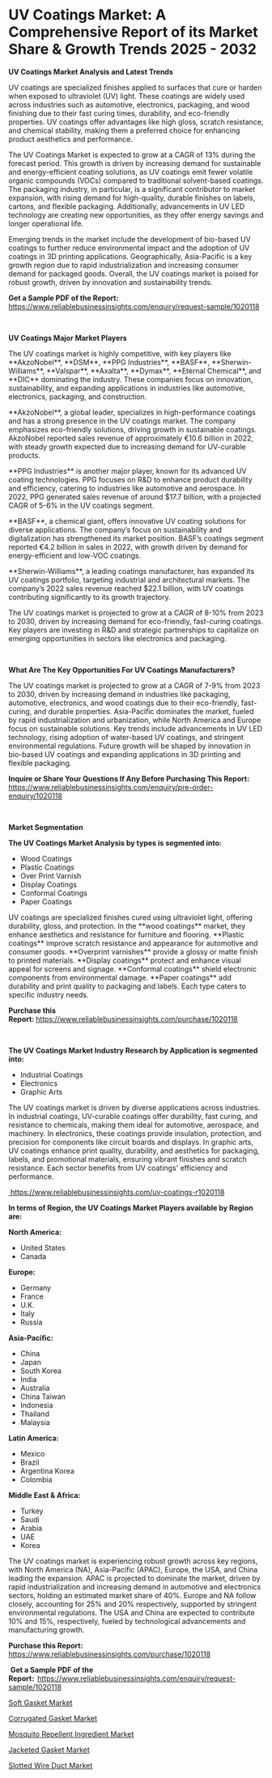 <p><h1>UV Coatings Market: A Comprehensive Report of its Market Share & Growth Trends 2025 - 2032</h1></p><p><strong>UV Coatings Market Analysis and Latest Trends</strong></p>
<p><p>UV coatings are specialized finishes applied to surfaces that cure or harden when exposed to ultraviolet (UV) light. These coatings are widely used across industries such as automotive, electronics, packaging, and wood finishing due to their fast curing times, durability, and eco-friendly properties. UV coatings offer advantages like high gloss, scratch resistance, and chemical stability, making them a preferred choice for enhancing product aesthetics and performance.</p><p>The UV Coatings Market is expected to grow at a CAGR of 13% during the forecast period. This growth is driven by increasing demand for sustainable and energy-efficient coating solutions, as UV coatings emit fewer volatile organic compounds (VOCs) compared to traditional solvent-based coatings. The packaging industry, in particular, is a significant contributor to market expansion, with rising demand for high-quality, durable finishes on labels, cartons, and flexible packaging. Additionally, advancements in UV LED technology are creating new opportunities, as they offer energy savings and longer operational life.</p><p>Emerging trends in the market include the development of bio-based UV coatings to further reduce environmental impact and the adoption of UV coatings in 3D printing applications. Geographically, Asia-Pacific is a key growth region due to rapid industrialization and increasing consumer demand for packaged goods. Overall, the UV coatings market is poised for robust growth, driven by innovation and sustainability trends.</p></p>
<p><strong>Get a Sample PDF of the Report:&nbsp;</strong> <a href="https://www.reliablebusinessinsights.com/enquiry/request-sample/1020118?utm_campaign=950&utm_medium=2&utm_source=Github&utm_content=ia&utm_term=25012025&utm_id=uv-coatings">https://www.reliablebusinessinsights.com/enquiry/request-sample/1020118</a></p>
<p>&nbsp;</p>
<p><strong>UV Coatings Major Market Players</strong></p>
<p><p>The UV coatings market is highly competitive, with key players like **AkzoNobel**, **DSM**, **PPG Industries**, **BASF**, **Sherwin-Williams**, **Valspar**, **Axalta**, **Dymax**, **Eternal Chemical**, and **DIC** dominating the industry. These companies focus on innovation, sustainability, and expanding applications in industries like automotive, electronics, packaging, and construction.</p><p>**AkzoNobel**, a global leader, specializes in high-performance coatings and has a strong presence in the UV coatings market. The company emphasizes eco-friendly solutions, driving growth in sustainable coatings. AkzoNobel reported sales revenue of approximately €10.6 billion in 2022, with steady growth expected due to increasing demand for UV-curable products.</p><p>**PPG Industries** is another major player, known for its advanced UV coating technologies. PPG focuses on R&D to enhance product durability and efficiency, catering to industries like automotive and aerospace. In 2022, PPG generated sales revenue of around $17.7 billion, with a projected CAGR of 5-6% in the UV coatings segment.</p><p>**BASF**, a chemical giant, offers innovative UV coating solutions for diverse applications. The company’s focus on sustainability and digitalization has strengthened its market position. BASF’s coatings segment reported €4.2 billion in sales in 2022, with growth driven by demand for energy-efficient and low-VOC coatings.</p><p>**Sherwin-Williams**, a leading coatings manufacturer, has expanded its UV coatings portfolio, targeting industrial and architectural markets. The company’s 2022 sales revenue reached $22.1 billion, with UV coatings contributing significantly to its growth trajectory.</p><p>The UV coatings market is projected to grow at a CAGR of 8-10% from 2023 to 2030, driven by increasing demand for eco-friendly, fast-curing coatings. Key players are investing in R&D and strategic partnerships to capitalize on emerging opportunities in sectors like electronics and packaging.</p></p>
<p>&nbsp;</p>
<p><strong>What Are The Key Opportunities For UV Coatings Manufacturers?</strong></p>
<p><p>The UV coatings market is projected to grow at a CAGR of 7-9% from 2023 to 2030, driven by increasing demand in industries like packaging, automotive, electronics, and wood coatings due to their eco-friendly, fast-curing, and durable properties. Asia-Pacific dominates the market, fueled by rapid industrialization and urbanization, while North America and Europe focus on sustainable solutions. Key trends include advancements in UV LED technology, rising adoption of water-based UV coatings, and stringent environmental regulations. Future growth will be shaped by innovation in bio-based UV coatings and expanding applications in 3D printing and flexible packaging.</p></p>
<p><strong>Inquire or Share Your Questions If Any Before Purchasing This Report:</strong> <a href="https://www.reliablebusinessinsights.com/enquiry/pre-order-enquiry/1020118?utm_campaign=950&utm_medium=2&utm_source=Github&utm_content=ia&utm_term=25012025&utm_id=uv-coatings">https://www.reliablebusinessinsights.com/enquiry/pre-order-enquiry/1020118</a></p>
<p>&nbsp;</p>
<p><strong>Market Segmentation</strong></p>
<p><strong>The UV Coatings Market Analysis by types is segmented into:</strong></p>
<p><ul><li>Wood Coatings</li><li>Plastic Coatings</li><li>Over Print Varnish</li><li>Display Coatings</li><li>Conformal Coatings</li><li>Paper Coatings</li></ul></p>
<p><p>UV coatings are specialized finishes cured using ultraviolet light, offering durability, gloss, and protection. In the **wood coatings** market, they enhance aesthetics and resistance for furniture and flooring. **Plastic coatings** improve scratch resistance and appearance for automotive and consumer goods. **Overprint varnishes** provide a glossy or matte finish to printed materials. **Display coatings** protect and enhance visual appeal for screens and signage. **Conformal coatings** shield electronic components from environmental damage. **Paper coatings** add durability and print quality to packaging and labels. Each type caters to specific industry needs.</p></p>
<p><strong>Purchase this Report:&nbsp;</strong><a href="https://www.reliablebusinessinsights.com/purchase/1020118?utm_campaign=950&utm_medium=2&utm_source=Github&utm_content=ia&utm_term=25012025&utm_id=uv-coatings">https://www.reliablebusinessinsights.com/purchase/1020118</a></p>
<p>&nbsp;</p>
<p><strong>The UV Coatings Market Industry Research by Application is segmented into:</strong></p>
<p><ul><li>Industrial Coatings</li><li>Electronics</li><li>Graphic Arts</li></ul></p>
<p><p>The UV coatings market is driven by diverse applications across industries. In industrial coatings, UV-curable coatings offer durability, fast curing, and resistance to chemicals, making them ideal for automotive, aerospace, and machinery. In electronics, these coatings provide insulation, protection, and precision for components like circuit boards and displays. In graphic arts, UV coatings enhance print quality, durability, and aesthetics for packaging, labels, and promotional materials, ensuring vibrant finishes and scratch resistance. Each sector benefits from UV coatings' efficiency and performance.</p></p>
<p><a href="https://www.reliablebusinessinsights.com/uv-coatings-r1020118?utm_campaign=950&utm_medium=2&utm_source=Github&utm_content=ia&utm_term=25012025&utm_id=uv-coatings">&nbsp;https://www.reliablebusinessinsights.com/uv-coatings-r1020118</a></p>
<p><strong>In terms of Region, the UV Coatings Market Players available by Region are:</strong></p>
<p>
    <p> <strong> North America: </strong>
        <ul>
            <li>United States</li>
            <li>Canada</li>
        </ul>
        </p> 
    <p> <strong> Europe: </strong>
        <ul>
            <li>Germany</li>
            <li>France</li>
            <li>U.K.</li>
            <li>Italy</li>
            <li>Russia</li>
        </ul>
        </p> 
    <p> <strong> Asia-Pacific: </strong>
        <ul>
            <li>China</li>
            <li>Japan</li>
            <li>South Korea</li>
            <li>India</li>
            <li>Australia</li>
            <li>China Taiwan</li>
            <li>Indonesia</li>
            <li>Thailand</li>
            <li>Malaysia</li>
        </ul>
        </p> 
    <p> <strong> Latin America: </strong>
        <ul>
            <li>Mexico</li>
            <li>Brazil</li>
            <li>Argentina Korea</li>
            <li>Colombia</li>
        </ul>
        </p> 
    <p> <strong> Middle East & Africa: </strong>
        <ul>
            <li>Turkey</li>
            <li>Saudi</li>
            <li>Arabia</li>
            <li>UAE</li>
            <li>Korea</li>
        </ul>
    </p>
    </p>
<p><p>The UV coatings market is experiencing robust growth across key regions, with North America (NA), Asia-Pacific (APAC), Europe, the USA, and China leading the expansion. APAC is projected to dominate the market, driven by rapid industrialization and increasing demand in automotive and electronics sectors, holding an estimated market share of 40%. Europe and NA follow closely, accounting for 25% and 20% respectively, supported by stringent environmental regulations. The USA and China are expected to contribute 10% and 15%, respectively, fueled by technological advancements and manufacturing growth.</p></p>
<p><strong>Purchase this Report: </strong><a href="https://www.reliablebusinessinsights.com/purchase/1020118?utm_campaign=950&utm_medium=2&utm_source=Github&utm_content=ia&utm_term=25012025&utm_id=uv-coatings">https://www.reliablebusinessinsights.com/purchase/1020118</a></p>
<p>&nbsp;<strong>Get a Sample PDF of the Report:&nbsp;&nbsp;</strong><a href="https://www.reliablebusinessinsights.com/enquiry/request-sample/1020118?utm_campaign=950&utm_medium=2&utm_source=Github&utm_content=ia&utm_term=25012025&utm_id=uv-coatings">https://www.reliablebusinessinsights.com/enquiry/request-sample/1020118</a></p>
<p><strong></strong></p>
<p><p><a href="https://github.com/antonioc6hal/Market-Research-Report-List-1/blob/main/soft-gasket-market.md?utm_campaign=950&utm_medium=2&utm_source=Github&utm_content=ia&utm_term=25012025&utm_id=uv-coatings">Soft Gasket Market</a></p><p><a href="https://github.com/osbornrdaflalo/Market-Research-Report-List-1/blob/main/corrugated-gasket-market.md?utm_campaign=950&utm_medium=2&utm_source=Github&utm_content=ia&utm_term=25012025&utm_id=uv-coatings">Corrugated Gasket Market</a></p><p><a href="https://github.com/kimberjam0i/Market-Research-Report-List-1/blob/main/mosquito-repellent-ingredient-market.md?utm_campaign=950&utm_medium=2&utm_source=Github&utm_content=ia&utm_term=25012025&utm_id=uv-coatings">Mosquito Repellent Ingredient Market</a></p><p><a href="https://github.com/lashaunm5st/Market-Research-Report-List-1/blob/main/jacketed-gasket-market.md?utm_campaign=950&utm_medium=2&utm_source=Github&utm_content=ia&utm_term=25012025&utm_id=uv-coatings">Jacketed Gasket Market</a></p><p><a href="https://github.com/hammelximalschid/Market-Research-Report-List-1/blob/main/slotted-wire-duct-market.md?utm_campaign=950&utm_medium=2&utm_source=Github&utm_content=ia&utm_term=25012025&utm_id=uv-coatings">Slotted Wire Duct Market</a></p></p>